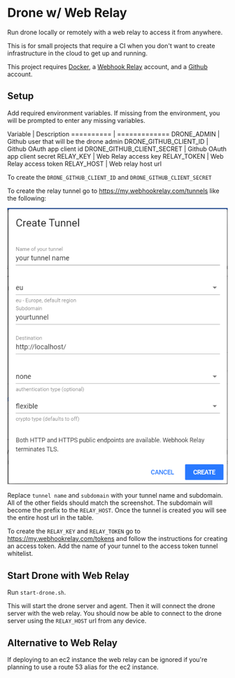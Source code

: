 # Drone w/ Web Relay
Run drone locally or remotely with a web relay to access it from anywhere.

This is for small projects that require a CI when you don't want to create infrastructure in the cloud to get up and running.

This project requires [Docker](https://www.docker.com/), a [Webhook Relay](https://my.webhookrelay.com) account, and a [Github](github.com) account.

## Setup
Add required environment variables. If missing from the environment, you will be prompted to enter any missing variables.

Variable | Description 
========== | ============= 
DRONE_ADMIN | Github user that will be the drone admin 
DRONE_GITHUB_CLIENT_ID | Github OAuth app client id 
DRONE_GITHUB_CLIENT_SECRET | Github OAuth app client secret 
RELAY_KEY | Web Relay access key 
RELAY_TOKEN | Web Relay access token 
RELAY_HOST | Web relay host url 

To create the `DRONE_GITHUB_CLIENT_ID` and `DRONE_GITHUB_CLIENT_SECRET`

To create the relay tunnel go to https://my.webhookrelay.com/tunnels like the following:

![create relay tunnel](create-tunnel.png)

Replace `tunnel name` and `subdomain` with your tunnel name and subdomain. All of the other fields should match the screenshot. The subdomain will become the prefix to the `RELAY_HOST`. Once the tunnel is created you will see the entire host url in the table.

To create the `RELAY_KEY` and `RELAY_TOKEN` go to https://my.webhookrelay.com/tokens and follow the instructions for creating an access token. Add the name of your tunnel to the access token tunnel whitelist.

## Start Drone with Web Relay
Run `start-drone.sh`.

This will start the drone server and agent. Then it will connect the drone server with the web relay. You should now be able to connect to the drone server using the `RELAY_HOST` url from any device.

## Alternative to Web Relay
If deploying to an ec2 instance the web relay can be ignored if you're planning to use a route 53 alias for the ec2 instance.

